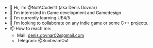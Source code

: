 - 👋 Hi, I’m @NotACoder11 (aka Denis Dovnar)
- 👀 I’m interested in Game development and Gamedesign
- 🌱 I’m currently learning UE4/5
- 💞️ I’m looking to collaborate on any indie game or some C++ projects.
- 📫 How to reach me:
  - Mail: denis.dovnar02@gmail.com
  - Telegram: @SunbeamOut
<!---
NotACoder11/NotACoder11 is a ✨ special ✨ repository because its `README.md` (this file) appears on your GitHub profile.
You can click the Preview link to take a look at your changes.
--->
